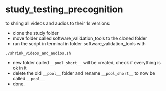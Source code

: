 # study_testing_precognition

to shring all videos and audios to their 1s versions:

- clone the study folder
- move folder called software_validation_tools to the cloned folder
- run the script in terminal in folder software_validation_tools with

`./shrink_videos_and_audios.sh`

- new folder called `__pool_short__` will be created, check if everything is ok in it
- delete the old `__pool__` folder and rename `__pool_short__` to now be called `__pool__`
- done.
